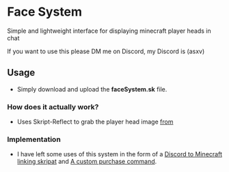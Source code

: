 # Face System

Simple and lightweight interface for displaying minecraft player heads in chat

If you want to use this please DM me on Discord, my Discord is (asxv)


## Usage 
- Simply download and upload the **faceSystem.sk** file.
### How does it actually work?
- Uses Skript-Reflect to grab the player head image [from](https://minotar.net)
### Implementation
- I have left some uses of this system in the form of a [Discord to Minecraft linking skripat](https://github.com/asxvas/faceSystem/blob/main/link.sk) and [A custom purchase command](https://github.com/asxvas/faceSystem/blob/main/purchase.sk).
